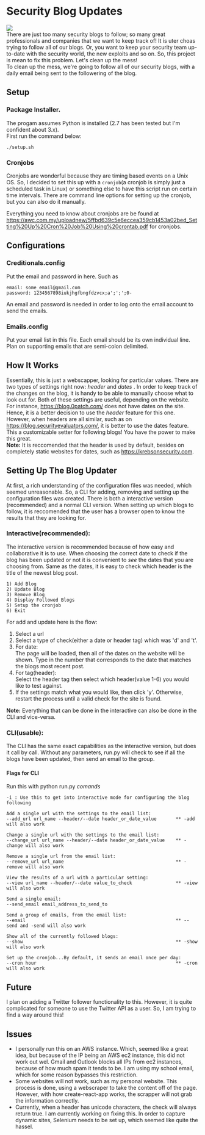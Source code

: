 # Security Blog Updates
![](https://media.giphy.com/media/26ufe7WwGmhaFi5J6/giphy.gif)  
There are just too many security blogs to follow; so many great professionals and companies that we want to keep track of! It is uter choas trying to follow all of our blogs. Or, you want to keep your security team up-to-date with the security world, the new exploits and so on. 
So, this project is mean to fix this problem. Let's clean up the mess!  
To clean up the mess, we're going to follow all of our security blogs, with a daily email being sent to the followering of the blog. 
## Setup 

### Package Installer. 
The progam assumes Python is installed (2.7 has been tested but I'm confident about 3.x).   
First run the command below:
```
./setup.sh
```

### Cronjobs
Cronjobs are wonderful because they are timing based events on a Unix OS. So, I decided to set this up with a `cronjob`(a cronjob is simply just a scheduled task in Linux) or something else to have this script run on certain time
intervals. There are command line options for setting up the cronjob, but you can also do it manually.  

Everything you need to know about cronjobs are be found at https://awc.com.my/uploadnew/5ffbd639c5e6eccea359cb1453a02bed_Setting%20Up%20Cron%20Job%20Using%20crontab.pdf for cronjobs. 

## Configurations 

### Creditionals.config
Put the email and password in here. 
Such as 
```
email: some_email@gmail.com
password: 1234567898iukjhgfbngfdzvcx;a';';';0-
```
An email and password is needed in order to log onto the email account to send the emails.

### Emails.config 
Put your email list in this file. Each email should be its own individual line. Plan on supporting emails that are semi-colon delimited. 

## How It Works
Essentially, this is just a webscapper, looking for particular values. There are two types of settings right now: <i> header </i> and <i> dates </i>. In order to keep track of the changes on the blog, it is handy to be able to manually choose what to look out for. Both of these settings are useful, depending on the website. For instance, https://blog.0patch.com/ does not have dates on the site. Hence, it is a better decision to use the <i>header</i> feature for this one. However, when headers are all similar, such as on https://blog.securityevaluators.com/, it is better to use the dates feature. This a customizable setter for following blogs! You have the power to make this great.  
<b>Note:</b> It is reccomended that the header is used by default, besides on completely static websites for dates, such as https://krebsonsecurity.com. 

## Setting Up The Blog Updater 
At first, a rich understanding of the configuration files was needed, which seemed unreasonable. So, a CLI for adding, removing and setting up the configuration files was created. There is both a interactive version (recommended) and a normal CLI version. When setting up which blogs to follow, it is reccomended that the user has a browser open to know the results that they are looking for. 

### Interactive(recommended):
The interactive version is recommended because of how easy and collaborative it is to use. When choosing the correct date to check if the blog has been updated or not it is convenient to <i>see</i> the dates that you are choosing from. Same as the dates, it is easy to check which header is the title of the newest blog post.   
```
1) Add Blog  
2) Update Blog
3) Remove Blog
4) Display Followed Blogs
5) Setup the cronjob
6) Exit 
```
For add and update here is the flow: 
1) Select a url  
2) Select a type of check(either a date or header tag) which was 'd' and 't'.  
3) For date:  
The page will be loaded, then all of the dates on the website will be shown. Type in the number that corresponds to the date that matches the blogs most recent post.  
4) For tag(header):  
Select the header tag then select which header(value 1-6) you would like to test against.   
5) If the settings match what you would like, then click 'y'. Otherwise, restart the process until a valid check for the site is found. 

<b>Note:</b> Everything that can be done in the interactive can also be done in the CLI and vice-versa. 

### CLI(usable): 
The CLI has the same exact capabilities as the interactive version, but does it call by call. Without any parameters, run.py will check to see if all the blogs have been updated, then send an email to the group. 
#### Flags for CLI

Run this with python run.py _comands_ 
```
-i : Use this to get into interactive mode for configuring the blog following

Add a single url with the settings to the email list:
--add_url url_name --header/--date header_or_date_value       ** -add will also work

Change a single url with the settings to the email list:
--change_url url_name --header/--date header_or_date_value    ** -change will also work

Remove a single url from the email list:
--remove_url url_name                                         ** -remove will also work

View the results of a url with a particular setting: 
--view url_name --header/--date value_to_check                ** -view will also work 

Send a single email: 
--send_email email_address_to_send_to

Send a group of emails, from the email list: 
--email                                                       ** --send and -send will also work 

Show all of the currently followed blogs:
--show                                                        ** -show will also work 

Set up the cronjob...By default, it sends an email once per day: 
--cron hour                                                   ** -cron will also work 

```

## Future
I plan on adding a Twitter follower functionality to this. However, it is quite complicated for someone to use the Twitter API as a user. So, I am trying to find a way around this! 

## Issues 
* I personally run this on an AWS instance. Which, seemed like a great idea, but because of the IP being an AWS ec2 instance, this did not work out wel. Gmail and Outlook blocks all IPs from ec2 instances, because of how much spam it tends to be. I am using my school email, which for some reason bypasses this restriction.
* Some websites will not work, such as my personal website. This process is done, using a webscraper to take the content off of the page. However, with how create-react-app works, the scrapper will not grab the information correctly. 
* Currently, when a header has unicode characters, the check will always return true. I am currently working on fixing this. 
In order to capture dynamic sites, Selenium needs to be set up, which seemed like quite the hassel. 
